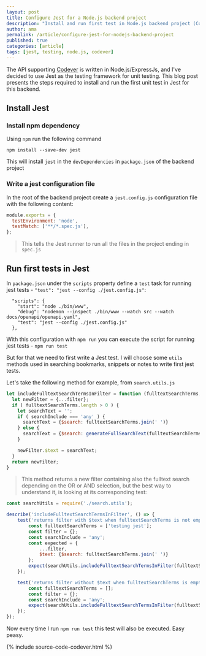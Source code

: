 ```yaml
---
layout: post
title: Configure Jest for a Node.js backend project
description: "Install and run first test in Node.js backend project (Codever)"
author: ama
permalink: /article/configure-jest-for-nodejs-backend-project
published: true
categories: [article]
tags: [jest, testing, node.js, codever]
---
```


The API supporting [Codever](https://www.codever.dev) is written in Node.js/ExpressJs, and I've decided
to use Jest as the testing framework for unit testing. This blog post presents the steps required to install and run the first
unit test in Jest for this backend.

 <!--more-->

## Install Jest

### Install npm dependency
Using `npm` run the following command

```
npm install --save-dev jest
```

This will install `jest` in the `devDependencies` in `package.json` of the backend project

### Write a jest configuration file

In the root of the backend project create a `jest.config.js` configuration file with the following content:

```javascript
module.exports = {
  testEnvironment: 'node',
  testMatch: ['**/*.spec.js'],
};
```

> This tells the Jest runner to run all the files in the project ending in `spec.js`

## Run first tests in Jest

In `package.json` under the `scripts` property define a `test` task for running jest tests - `"test": "jest --config ./jest.config.js"`:

```
  "scripts": {
    "start": "node ./bin/www",
    "debug": "nodemon --inspect ./bin/www --watch src --watch docs/openapi/openapi.yaml",
    "test": "jest --config ./jest.config.js"
  },
```

With this configuration with `npm run` you can execute the script for running jest tests - `npm run test`

But for that we need to first write a Jest test.
I will choose some `utils` methods used in searching bookmarks, snippets or notes to write first jest tests.

Let's take the following method for example, from `search.utils.js`

```javascript
let includeFulltextSearchTermsInFilter = function (fulltextSearchTerms, filter, searchInclude) {
  let newFilter = {...filter};
  if ( fulltextSearchTerms.length > 0 ) {
    let searchText = '';
    if ( searchInclude === 'any' ) {
      searchText = {$search: fulltextSearchTerms.join(' ')}
    } else {
      searchText = {$search: generateFullSearchText(fulltextSearchTerms)};
    }

    newFilter.$text = searchText;
  }
  return newFilter;
}
```

> This method returns a new filter containing also the fulltext search depending on the OR or AND selection, but
> the best way to understand it, is looking at its corresponding test:

```javascript
const searchUtils = require('./search.utils');

describe('includeFulltextSearchTermsInFilter', () => {
    test('returns filter with $text when fulltextSearchTerms is not empty', () => {
        const fulltextSearchTerms = ['testing jest'];
        const filter = {};
        const searchInclude = 'any';
        const expected = {
            ...filter,
            $text: {$search: fulltextSearchTerms.join(' ')}
        };
        expect(searchUtils.includeFulltextSearchTermsInFilter(fulltextSearchTerms, filter, searchInclude)).toEqual(expected);
    });

    test('returns filter without $text when fulltextSearchTerms is empty', () => {
        const fulltextSearchTerms = [];
        const filter = {};
        const searchInclude = 'any';
        expect(searchUtils.includeFulltextSearchTermsInFilter(fulltextSearchTerms, filter, searchInclude)).toBe(undefined);
    });
});
```

Now every time I run `npm run test` this test will also be executed. Easy peasy.

{% include source-code-codever.html %}
